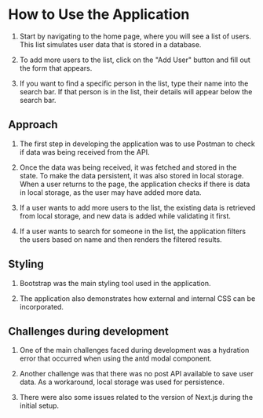 # How to Use the Application
1. Start by navigating to the home page, where you will see a list of users. This list simulates user data that is stored in a database.

2. To add more users to the list, click on the "Add User" button and fill out the form that appears.

3. If you want to find a specific person in the list, type their name into the search bar. If that person is in the list, their details will appear below the search bar.


## Approach

1. The first step in developing the application was to use Postman to check if data was being received from the API.

2. Once the data was being received, it was fetched and stored in the state. To make the data persistent, it was also stored in local storage. When a user returns to the page, the application checks if there is data in local storage, as the user may have added more data.

3. If a user wants to add more users to the list, the existing data is retrieved from local storage, and new data is added while validating it first.

4. If a user wants to search for someone in the list, the application filters the users based on name and then renders the filtered results.


## Styling
1. Bootstrap was the main styling tool used in the application.

2. The application also demonstrates how external and internal CSS can be incorporated.

## Challenges during development
1. One of the main challenges faced during development was a hydration error that occurred when using the antd modal component.

2. Another challenge was that there was no post API available to save user data. As a workaround, local storage was used for persistence.

3. There were also some issues related to the version of Next.js during the initial setup.